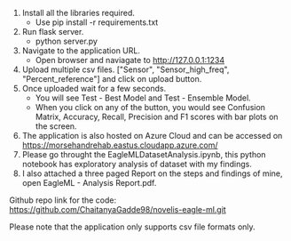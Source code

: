1. Install all the libraries required.
    - Use pip install -r requirements.txt
2. Run flask server.
   - python server.py
3. Navigate to the application URL.
   - Open browser and naviagate to http://127.0.0.1:1234
4. Upload multiple csv files. ["Sensor", "Sensor_high_freq", "Percent_reference"] and click on upload button.
5. Once uploaded wait for a few seconds. 
   - You will see Test - Best Model and Test - Ensemble Model.
   - When you click on any of the button, you would see Confusion Matrix, Accuracy, Recall, Precision and F1 scores with bar plots on the screen.
6. The application is also hosted on Azure Cloud and can be accessed on https://morsehandrehab.eastus.cloudapp.azure.com/
7. Please go throught the EagleMLDatasetAnalysis.ipynb, this python notebook has exploratory analysis of dataset with my findings.
8. I also attached a three paged Report on the steps and findings of mine, open EagleML - Analysis Report.pdf.

Github repo link for the code: https://github.com/ChaitanyaGadde98/novelis-eagle-ml.git

Please note that the application only supports csv file formats only.